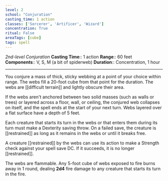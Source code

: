 ```yaml
---
level: 2
school: "Conjuration"
casting_time: 1 action
classes: ['Sorcerer', 'Artificer', 'Wizard']
concentration: True
ritual: False
areaTags: [cube]
tags: spell
---
```


_2nd-level Conjuration_
**Casting Time**:: 1 action
**Range**:: 60 feet
**Components**:: V, S, M (a bit of spiderweb)
**Duration**:: Concentration, 1 hour

---

You conjure a mass of thick, sticky webbing at a point of your choice within range. The webs fill a 20-foot cube from that point for the duration. The webs are [[difficult terrain]] and lightly obscure their area.

If the webs aren't anchored between two solid masses (such as walls or trees) or layered across a floor, wall, or ceiling, the conjured web collapses on itself, and the spell ends at the start of your next turn. Webs layered over a flat surface have a depth of 5 feet.

Each creature that starts its turn in the webs or that enters them during its turn must make a Dexterity saving throw. On a failed save, the creature is [[restrained]] as long as it remains in the webs or until it breaks free.

A creature [[restrained]] by the webs can use its action to make a Strength check against your spell save DC. If it succeeds, it is no longer [[restrained]].

The webs are flammable. Any 5-foot cube of webs exposed to fire burns away in 1 round, dealing **2d4** fire damage to any creature that starts its turn in the fire.



